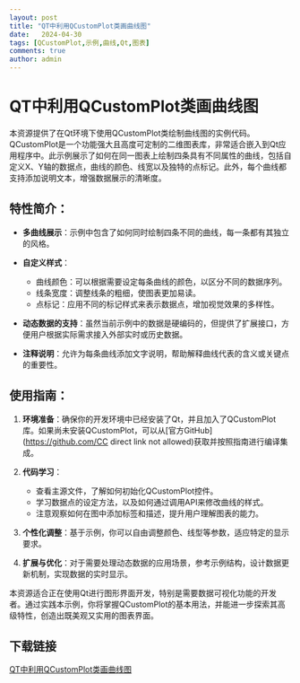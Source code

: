 ```yaml
---
layout: post
title: "QT中利用QCustomPlot类画曲线图"
date:   2024-04-30
tags: [QCustomPlot,示例,曲线,Qt,图表]
comments: true
author: admin
---
```

# QT中利用QCustomPlot类画曲线图

本资源提供了在Qt环境下使用QCustomPlot类绘制曲线图的实例代码。QCustomPlot是一个功能强大且高度可定制的二维图表库，非常适合嵌入到Qt应用程序中。此示例展示了如何在同一图表上绘制四条具有不同属性的曲线，包括自定义X、Y轴的数据点，曲线的颜色、线宽以及独特的点标记。此外，每个曲线都支持添加说明文本，增强数据展示的清晰度。

## 特性简介：

- **多曲线展示**：示例中包含了如何同时绘制四条不同的曲线，每一条都有其独立的风格。
  
- **自定义样式**：
  - 曲线颜色：可以根据需要设定每条曲线的颜色，以区分不同的数据序列。
  - 线条宽度：调整线条的粗细，使图表更加易读。
  - 点标记：应用不同的标记样式来表示数据点，增加视觉效果的多样性。

- **动态数据的支持**：虽然当前示例中的数据是硬编码的，但提供了扩展接口，方便用户根据实际需求接入外部实时或历史数据。

- **注释说明**：允许为每条曲线添加文字说明，帮助解释曲线代表的含义或关键点的重要性。

## 使用指南：

1. **环境准备**：确保你的开发环境中已经安装了Qt，并且加入了QCustomPlot库。如果尚未安装QCustomPlot，可以从[官方GitHub](https://github.com/CC direct link not allowed)获取并按照指南进行编译集成。

2. **代码学习**：
   - 查看主源文件，了解如何初始化QCustomPlot控件。
   - 学习数据点的设定方法，以及如何通过调用API来修改曲线的样式。
   - 注意观察如何在图中添加标签和描述，提升用户理解图表的能力。

3. **个性化调整**：基于示例，你可以自由调整颜色、线型等参数，适应特定的显示要求。

4. **扩展与优化**：对于需要处理动态数据的应用场景，参考示例结构，设计数据更新机制，实现数据的实时显示。

本资源适合正在使用Qt进行图形界面开发，特别是需要数据可视化功能的开发者。通过实践本示例，你将掌握QCustomPlot的基本用法，并能进一步探索其高级特性，创造出既美观又实用的图表界面。

## 下载链接

[QT中利用QCustomPlot类画曲线图](https://pan.quark.cn/s/b2be9e370e72)